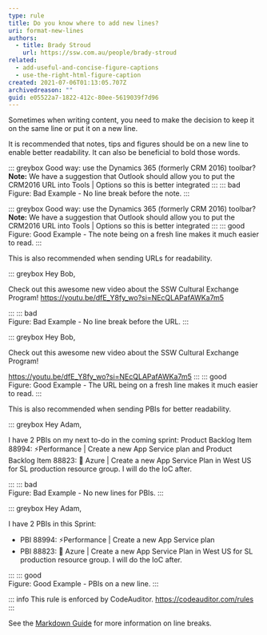 ```yaml
---
type: rule
title: Do you know where to add new lines?
uri: format-new-lines
authors:
  - title: Brady Stroud
    url: https://ssw.com.au/people/brady-stroud
related:
  - add-useful-and-concise-figure-captions
  - use-the-right-html-figure-caption
created: 2021-07-06T01:13:05.707Z
archivedreason: ""
guid: e05522a7-1822-412c-80ee-5619039f7d96
---
```


Sometimes when writing content, you need to make the decision to keep it on the same line or put it on a new line.

It is recommended that notes, tips and figures should be on a new line to enable better readability. It can also be beneficial to bold those words.

::: greybox
Good way: use the Dynamics 365 (formerly CRM 2016) toolbar? 
**Note:** We have a suggestion that Outlook should allow you to put the CRM2016 URL into Tools | Options so this is better integrated
:::
::: bad  
Figure: Bad Example - No line break before the note.
:::

::: greybox
Good way: use the Dynamics 365 (formerly CRM 2016) toolbar?  
**Note:** We have a suggestion that Outlook should allow you to put the CRM2016 URL into Tools | Options so this is better integrated
:::
::: good  
Figure: Good Example - The note being on a fresh line makes it much easier to read.
:::

This is also recommended when sending URLs for readability. 

::: greybox
Hey Bob, 

Check out this awesome new video about the SSW Cultural Exchange Program! https://youtu.be/dfE_Y8fy_wo?si=NEcQLAPafAWKa7m5

:::
::: bad  
Figure: Bad Example - No line break before the URL.
:::

::: greybox
Hey Bob, 

Check out this awesome new video about the SSW Cultural Exchange Program! 

https://youtu.be/dfE_Y8fy_wo?si=NEcQLAPafAWKa7m5
:::
::: good  
Figure: Good Example - The URL being on a fresh line makes it much easier to read.
:::

This is also recommended when sending PBIs for better readability.

::: greybox
Hey Adam, 

I have 2 PBIs on my next to-do in the coming sprint: Product Backlog Item 88994: ⚡Performance | Create a new App Service plan and Product Backlog Item 88823: 🚗 Azure | Create a new App Service Plan in West US for SL production resource group.
I will do the IoC after.

:::
::: bad  
Figure: Bad Example - No new lines for PBIs.
:::

::: greybox
Hey Adam,

I have 2 PBIs in this Sprint:
- PBI 88994: ⚡Performance | Create a new App Service plan 
- PBI 88823: 🚗 Azure | Create a new App Service Plan in West US for SL production resource group.
I will do the IoC after.

:::
::: good  
Figure: Good Example - PBIs on a new line.
:::

<!-- TODO: Add CodeAuditor box -->
::: info 
This rule is enforced by CodeAuditor. https://codeauditor.com/rules
:::

See the [Markdown Guide](https://www.markdownguide.org/basic-syntax/#line-breaks) for more information on line breaks.


